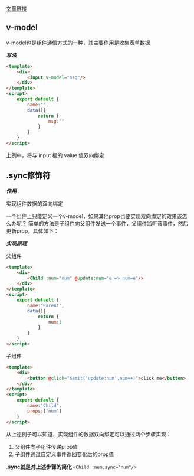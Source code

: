 [文章链接](https://www.cnblogs.com/Jingge/p/10724833.html)
## v-model

v-model也是组件通信方式的一种，其主要作用是收集表单数据


***写法***

```html
<template>
	<div>
		<input v-model="msg"/>
	</div>
</template>
<script>
	export default {
		name:"",
		data(){
			return {
				msg:""
			}
		}
	}
</script>
```

上例中，将与 input 框的 value 值双向绑定


## .sync修饰符

***作用***

实现组件数据的双向绑定

一个组件上只能定义一个v-model，如果其他prop也要实现双向绑定的效果该怎么办呢？ 简单的方法是子组件向父组件发送一个事件，父组件监听该事件，然后更新prop。具体如下：


***实现原理***

父组件

```html
<template>
	<div>
		<Child :num="num" @update:num="e => num=e"/>
	</div>
</template>
<script>
	export default {
		name:"Parent",
		data(){
			return {
				num:1
			}
		}
	}
</script>
```

子组件

```html
<template>
	<div>
		<button @click="$emit('update:num',num++)">click me</button>
	</div>
</template>
<script>
	export default {
		name:"Child",
		props:['num']
	}
</script>
```


从上述例子可以知道，实现组件的数据双向绑定可以通过两个步骤实现：
1. 父组件向子组件传递prop值
2. 子组件通过自定义事件返回变化后的prop值

**.sync就是对上述步骤的简化** `<Child :num.sync="num"/>`